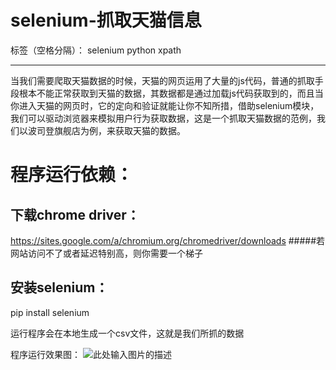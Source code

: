 ﻿# selenium-抓取天猫信息

标签（空格分隔）： selenium python xpath

---

当我们需要爬取天猫数据的时候，天猫的网页运用了大量的js代码，普通的抓取手段根本不能正常获取到天猫的数据，其数据都是通过加载js代码获取到的，而且当你进入天猫的网页时，它的定向和验证就能让你不知所措，借助selenium模块，我们可以驱动浏览器来模拟用户行为获取数据，这是一个抓取天猫数据的范例，我们以波司登旗舰店为例，来获取天猫的数据。





程序运行依赖：
=======

下载chrome driver：
----------------

https://sites.google.com/a/chromium.org/chromedriver/downloads
#####若网站访问不了或者延迟特别高，则你需要一个梯子

安装selenium：
-----------

pip install selenium

运行程序会在本地生成一个csv文件，这就是我们所抓的数据

程序运行效果图：
![此处输入图片的描述][1]


  [1]: https://raw.githubusercontent.com/Csharing/spider/master/tianmao/havegetten/bosideng.png